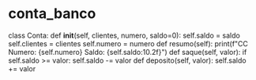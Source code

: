 # conta_banco


class Conta:
    def __init__(self, clientes, numero, saldo=0):
        self.saldo = saldo
        self.clientes = clientes
        self.numero = numero
    def resumo(self):
        print(f"CC Numero: {self.numero} Saldo: {self.saldo:10.2f}")
    def saque(self, valor):
        if self.saldo >= valor:
            self.saldo -= valor
    def deposito(self, valor):
        self.saldo += valor
